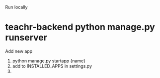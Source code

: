 
Run locally
# teachr-backend python manage.py runserver

Add new app
1. python manage.py startapp {name}
2. add to INSTALLED_APPS in settings.py
3. 